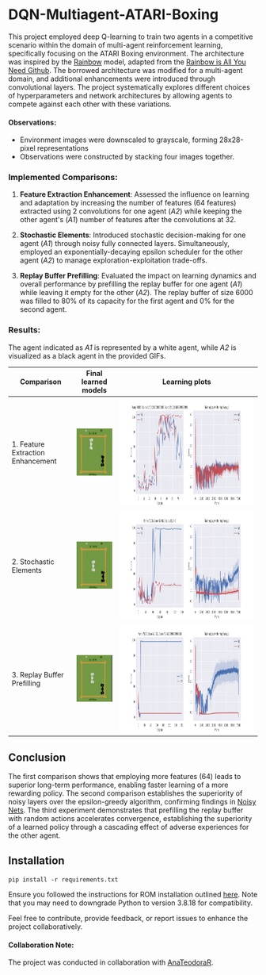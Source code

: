 # DQN-Multiagent-ATARI-Boxing

This project employed deep Q-learning to train two agents in a competitive scenario within the domain of multi-agent reinforcement learning, specifically focusing on the ATARI Boxing environment. The architecture was inspired by the [Rainbow](https://arxiv.org/abs/1710.02298) model, adapted from the [Rainbow is All You Need Github](https://github.com/Curt-Park/rainbow-is-all-you-need). The borrowed architecture was modified for a multi-agent domain, and additional enhancements were introduced through convolutional layers. The project systematically explores different choices of hyperparameters and network architectures by allowing agents to compete against each other with these variations.

#### Observations:
  - Environment images were downscaled to grayscale, forming 28x28-pixel representations
  - Observations were constructed by stacking four images together.

### Implemented Comparisons:

1. **Feature Extraction Enhancement**: Assessed the influence on learning and adaptation by increasing the number of features (64 features) extracted using 2 convolutions for one agent (*A2*) while keeping the other agent's (*A1*) number of features after the convolutions at 32.

2. **Stochastic Elements**: Introduced stochastic decision-making for one agent (*A1*) through noisy fully connected layers. Simultaneously, employed an exponentially-decaying epsilon scheduler for the other agent (*A2*) to manage exploration-exploitation trade-offs.

3. **Replay Buffer Prefilling**: Evaluated the impact on learning dynamics and overall performance by prefilling the replay buffer for one agent (*A1*) while leaving it empty for the other (*A2*). The replay buffer of size 6000 was filled to 80% of its capacity for the first agent and 0% for the second agent.

### Results:

The agent indicated as *A1* is represented by a white agent, while *A2* is visualized as a black agent in the provided GIFs.

| Comparison               | Final learned models               |  Learning plots              |
| ---------------------- | ---------------------- | ---------------------- |
| 1. Feature Extraction Enhancement              | ![v1](results/gifs/small_vs_xtra-small.gif) | <img src="results/figures/xtra-small-small_1600-init_2x-noisy-1.png" width="1200" height="220"> |
| 2. Stochastic Elements                | ![v1](results/gifs/eps-vs-noisy.gif) | <img src="results/figures/2-xtra-small_1600-init_noisy-eps-1.png" width="1200" height="220">| 
| 3. Replay Buffer Prefilling                | ![v1](results/gifs/refill_vs_emptyBuffer.gif) | <img src="results/figures/2-xtra-small_5000A1-0A2_2x-noisy-1.png" width="1200" height="220"> |

## Conclusion

The first comparison shows that employing more features (64) leads to superior long-term performance, enabling faster learning of a more rewarding policy. The second comparison establishes the superiority of noisy layers over the epsilon-greedy algorithm, confirming findings in [Noisy Nets](https://arxiv.org/abs/1706.10295). The third experiment demonstrates that prefilling the replay buffer with random actions accelerates convergence, establishing the superiority of a learned policy through a cascading effect of adverse experiences for the other agent.

## Installation
```console
pip install -r requirements.txt
```

Ensure you followed the instructions for ROM installation outlined [here](https://pettingzoo.farama.org/environments/atari/#installation). Note that you may need to downgrade Python to version 3.8.18 for compatibility.

Feel free to contribute, provide feedback, or report issues to enhance the project collaboratively.

#### Collaboration Note:
The project was conducted in collaboration with [AnaTeodoraR](https://github.com/AnaTeodoraR).

